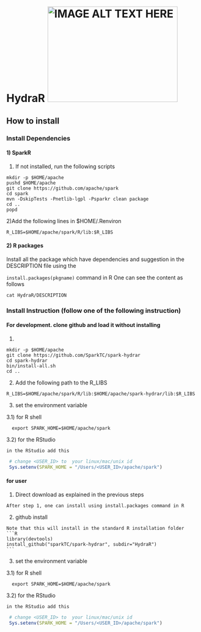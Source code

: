 # HydraR <img src="HydraR/inst/images/hydraR-logo.png" alt="IMAGE ALT TEXT HERE" width="340" height="250" />

## How to install

### Install Dependencies
#### 1) SparkR
   1) If not installed, run the following scripts

   ```
   mkdir -p $HOME/apache
   pushd $HOME/apache
   git clone https://github.com/apache/spark
   cd spark
   mvn -DskipTests -Pnetlib-lgpl -Psparkr clean package
   cd ..
   popd
   ```

   2)Add the following lines in $HOME/.Renviron
   ```
   R_LIBS=$HOME/apache/spark/R/lib:$R_LIBS
   ```

#### 2) R packages
   Install all the package which have dependencies and suggestion in the DESCRIPTION file using the 

   `install.packages(pkgname)` command in R
   One can see the content as follows
   ```
   cat HydraR/DESCRIPTION
   ```

### Install Instruction (follow one of the following instruction)

#### For development. clone github and load it without installing
  1)

   ```
   mkdir -p $HOME/apache
   git clone https://github.com/SparkTC/spark-hydrar
   cd spark-hydrar
   bin/install-all.sh
   cd ..
   ```

  2) Add the following path to the R_LIBS

   ```
  R_LIBS=$HOME/apache/spark/R/lib:$HOME/apache/spark-hydrar/lib:$R_LIBS 
   ```

  3) set the environment variable 

   3.1) for R shell

   ```
     export SPARK_HOME=$HOME/apache/spark
   ```

   3.2) for the RStudio

    in the RStudio add this
   ```R
    # change <USER_ID> to  your linux/mac/unix id
    Sys.setenv(SPARK_HOME = "/Users/<USER_ID>/apache/spark")
   ```

#### for user 

   1) Direct download as explained in the previous steps

    After step 1, one can install using install.packages command in R

   2) github install

    Note that this will install in the standard R installation folder
    ```R
    library(devtools)
    install_github("sparkTC/spark-hydrar", subdir="HydraR")
    ```

   3) set the environment variable 

   3.1) for R shell

   ```
     export SPARK_HOME=$HOME/apache/spark
   ```

   3.2) for the RStudio

    in the RStudio add this
   ```R
    # change <USER_ID> to  your linux/mac/unix id
    Sys.setenv(SPARK_HOME = "/Users/<USER_ID>/apache/spark")
   ```

